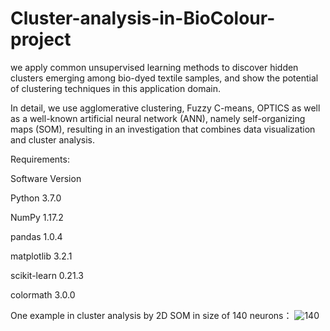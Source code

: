 # Cluster-analysis-in-BioColour-project
we apply common unsupervised learning methods to discover hidden clusters emerging among bio-dyed textile samples, and show the potential of clustering techniques in this application domain. 

In detail, we use agglomerative clustering, Fuzzy C-means, OPTICS as well as a well-known artificial neural network (ANN), namely self-organizing maps (SOM), resulting in an investigation that combines data visualization and cluster analysis.

Requirements:

Software	Version

Python	3.7.0

NumPy	1.17.2

pandas	1.0.4

matplotlib	3.2.1

scikit-learn	0.21.3

colormath	3.0.0


 One example in cluster analysis by 2D SOM in size of 140 neurons：
![140](https://user-images.githubusercontent.com/34623632/129462337-79c85620-7694-41a1-9bf9-5051b90e55c4.png)
               
